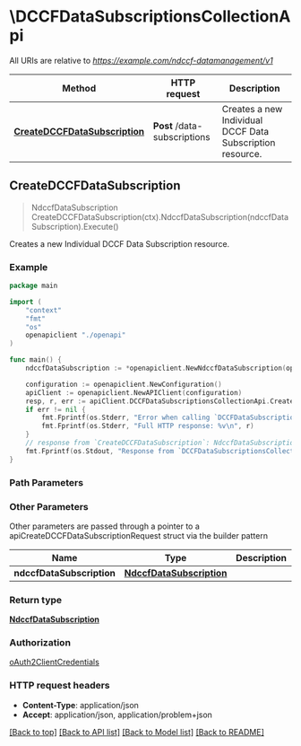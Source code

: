 # \DCCFDataSubscriptionsCollectionApi

All URIs are relative to *https://example.com/ndccf-datamanagement/v1*

Method | HTTP request | Description
------------- | ------------- | -------------
[**CreateDCCFDataSubscription**](DCCFDataSubscriptionsCollectionApi.md#CreateDCCFDataSubscription) | **Post** /data-subscriptions | Creates a new Individual DCCF Data Subscription resource.



## CreateDCCFDataSubscription

> NdccfDataSubscription CreateDCCFDataSubscription(ctx).NdccfDataSubscription(ndccfDataSubscription).Execute()

Creates a new Individual DCCF Data Subscription resource.

### Example

```go
package main

import (
    "context"
    "fmt"
    "os"
    openapiclient "./openapi"
)

func main() {
    ndccfDataSubscription := *openapiclient.NewNdccfDataSubscription(openapiclient.DataSubscription{Interface{}: new(interface{})}, "DataNotifUri_example", "DataNotifCorrId_example") // NdccfDataSubscription | 

    configuration := openapiclient.NewConfiguration()
    apiClient := openapiclient.NewAPIClient(configuration)
    resp, r, err := apiClient.DCCFDataSubscriptionsCollectionApi.CreateDCCFDataSubscription(context.Background()).NdccfDataSubscription(ndccfDataSubscription).Execute()
    if err != nil {
        fmt.Fprintf(os.Stderr, "Error when calling `DCCFDataSubscriptionsCollectionApi.CreateDCCFDataSubscription``: %v\n", err)
        fmt.Fprintf(os.Stderr, "Full HTTP response: %v\n", r)
    }
    // response from `CreateDCCFDataSubscription`: NdccfDataSubscription
    fmt.Fprintf(os.Stdout, "Response from `DCCFDataSubscriptionsCollectionApi.CreateDCCFDataSubscription`: %v\n", resp)
}
```

### Path Parameters



### Other Parameters

Other parameters are passed through a pointer to a apiCreateDCCFDataSubscriptionRequest struct via the builder pattern


Name | Type | Description  | Notes
------------- | ------------- | ------------- | -------------
 **ndccfDataSubscription** | [**NdccfDataSubscription**](NdccfDataSubscription.md) |  | 

### Return type

[**NdccfDataSubscription**](NdccfDataSubscription.md)

### Authorization

[oAuth2ClientCredentials](../README.md#oAuth2ClientCredentials)

### HTTP request headers

- **Content-Type**: application/json
- **Accept**: application/json, application/problem+json

[[Back to top]](#) [[Back to API list]](../README.md#documentation-for-api-endpoints)
[[Back to Model list]](../README.md#documentation-for-models)
[[Back to README]](../README.md)

